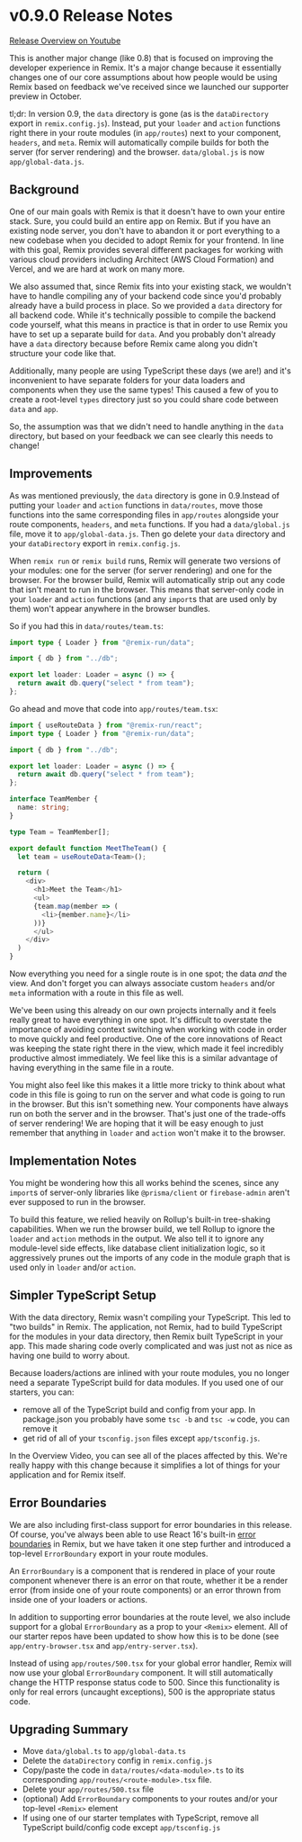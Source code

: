 # v0.9.0 Release Notes

[Release Overview on Youtube](https://youtu.be/53jOax3rtYQ)

This is another major change (like 0.8) that is focused on improving the developer experience in Remix. It's a major change because it essentially changes one of our core assumptions about how people would be using Remix based on feedback we've received since we launched our supporter preview in October.

tl;dr: In version 0.9, the `data` directory is gone (as is the `dataDirectory` export in `remix.config.js`). Instead, put your `loader` and `action` functions right there in your route modules (in `app/routes`) next to your component, `headers`, and `meta`. Remix will automatically compile builds for both the server (for server rendering) and the browser. `data/global.js` is now `app/global-data.js`.

## Background

One of our main goals with Remix is that it doesn't have to own your entire stack. Sure, you could build an entire app on Remix. But if you have an existing node server, you don't have to abandon it or port everything to a new codebase when you decided to adopt Remix for your frontend. In line with this goal, Remix provides several different packages for working with various cloud providers including Architect (AWS Cloud Formation) and Vercel, and we are hard at work on many more.

We also assumed that, since Remix fits into your existing stack, we wouldn't have to handle compiling any of your backend code since you'd probably already have a build process in place. So we provided a `data` directory for all backend code. While it's technically possible to compile the backend code yourself, what this means in practice is that in order to use Remix you have to set up a separate build for `data`. And you probably don't already have a `data` directory because before Remix came along you didn't structure your code like that.

Additionally, many people are using TypeScript these days (we are!) and it's inconvenient to have separate folders for your data loaders and components when they use the same types! This caused a few of you to create a root-level `types` directory just so you could share code between `data` and `app`.

So, the assumption was that we didn't need to handle anything in the `data` directory, but based on your feedback we can see clearly this needs to change!

## Improvements

As was mentioned previously, the `data` directory is gone in 0.9.Instead of putting your `loader` and `action` functions in `data/routes`, move those functions into the same corresponding files in `app/routes` alongside your route components, `headers`, and `meta` functions. If you had a `data/global.js` file, move it to `app/global-data.js`. Then go delete your `data` directory and your `dataDirectory` export in `remix.config.js`.

When `remix run` or `remix build` runs, Remix will generate two versions of your modules: one for the server (for server rendering) and one for the browser. For the browser build, Remix will automatically strip out any code that isn't meant to run in the browser. This means that server-only code in your `loader` and `action` functions (and any `import`s that are used only by them) won't appear anywhere in the browser bundles.

So if you had this in `data/routes/team.ts`:

```ts
import type { Loader } from "@remix-run/data";

import { db } from "../db";

export let loader: Loader = async () => {
  return await db.query("select * from team");
};
```

Go ahead and move that code into `app/routes/team.tsx`:

```ts
import { useRouteData } from "@remix-run/react";
import type { Loader } from "@remix-run/data";

import { db } from "../db";

export let loader: Loader = async () => {
  return await db.query("select * from team");
};

interface TeamMember {
  name: string;
}

type Team = TeamMember[];

export default function MeetTheTeam() {
  let team = useRouteData<Team>();

  return (
    <div>
      <h1>Meet the Team</h1>
      <ul>
      {team.map(member => (
        <li>{member.name}</li>
      ))}
      </ul>
    </div>
  )
}
```

Now everything you need for a single route is in one spot; the data *and* the view. And don't forget you can always associate custom `headers` and/or `meta` information with a route in this file as well.

We've been using this already on our own projects internally and it feels really great to have everything in one spot. It's difficult to overstate the importance of avoiding context switching when working with code in order to move quickly and feel productive. One of the core innovations of React was keeping the state right there in the view, which made it feel incredibly productive almost immediately. We feel like this is a similar advantage of having everything in the same file in a route.

You might also feel like this makes it a little more tricky to think about what code in this file is going to run on the server and what code is going to run in the browser. But this isn't something new. Your components have always run on both the server and in the browser. That's just one of the trade-offs of server rendering! We are hoping that it will be easy enough to just remember that anything in `loader` and `action` won't make it to the browser.

## Implementation Notes

You might be wondering how this all works behind the scenes, since any `import`s of server-only libraries like `@prisma/client` or `firebase-admin` aren't ever supposed to run in the browser.

To build this feature, we relied heavily on Rollup's built-in tree-shaking capabilities. When we run the browser build, we tell Rollup to ignore the `loader` and `action` methods in the output. We also tell it to ignore any module-level side effects, like database client initialization logic, so it aggressively prunes out the imports of any code in the module graph that is used only in `loader` and/or `action`.

## Simpler TypeScript Setup

With the data directory, Remix wasn't compiling your TypeScript. This led to "two builds" in Remix. The application, not Remix, had to build TypeScript for the modules in your data directory, then Remix built TypeScript in your app. This made sharing code overly complicated and was just not as nice as having one build to worry about.

Because loaders/actions are inlined with your route modules, you no longer need a separate TypeScript build for data modules. If you used one of our starters, you can:

- remove all of the TypeScript build and config from your app. In package.json you probably have some `tsc -b` and `tsc -w` code, you can remove it
- get rid of all of your `tsconfig.json` files except `app/tsconfig.js`.

In the Overview Video, you can see all of the places affected by this. We're really happy with this change because it simplifies a lot of things for your application and for Remix itself.

## Error Boundaries

We are also including first-class support for error boundaries in this release. Of course, you've always been able to use React 16's built-in [error boundaries](https://reactjs.org/docs/error-boundaries.html) in Remix, but we have taken it one step further and introduced a top-level `ErrorBoundary` export in your route modules.

An `ErrorBoundary` is a component that is rendered in place of your route component whenever there is an error on that route, whether it be a render error (from inside one of your route components) or an error thrown from inside one of your loaders or actions.

In addition to supporting error boundaries at the route level, we also include support for a global `ErrorBoundary` as a prop to your `<Remix>` element. All of our starter repos have been updated to show how this is to be done (see `app/entry-browser.tsx` and `app/entry-server.tsx`).

Instead of using `app/routes/500.tsx` for your global error handler, Remix will now use your global `ErrorBoundary` component. It will still automatically change the HTTP response status code to 500. Since this functionality is only for real errors (uncaught exceptions), 500 is the appropriate status code.

## Upgrading Summary

- Move `data/global.ts` to `app/global-data.ts`
- Delete the `dataDirectory` config in `remix.config.js`
- Copy/paste the code in `data/routes/<data-module>.ts` to its corresponding `app/routes/<route-module>.tsx` file.
- Delete your `app/routes/500.tsx` file
- (optional) Add `ErrorBoundary` components to your routes and/or your top-level `<Remix>` element
- If using one of our starter templates with TypeScript, remove all TypeScript build/config code except `app/tsconfig.js`
